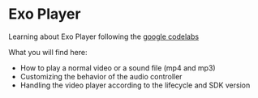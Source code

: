# Exo Player

Learning about Exo Player following the [google codelabs](https://codelabs.developers.google.com/codelabs/exoplayer-intro/#0)

What you will find here:

- How to play a normal video or a sound file (mp4 and mp3)
- Customizing the behavior of the audio controller
- Handling the video player according to the lifecycle and SDK version
